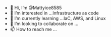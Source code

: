 - 👋 Hi, I’m @Mattyice8585
- 👀 I’m interested in ...Infrastructure as code
- 🌱 I’m currently learning ...IaC, AWS, and Linux
- 💞️ I’m looking to collaborate on ...
- 📫 How to reach me ...

<!---
Mattyice8585/Mattyice8585 is a ✨ special ✨ repository because its `README.md` (this file) appears on your GitHub profile.
You can click the Preview link to take a look at your changes.
--->
